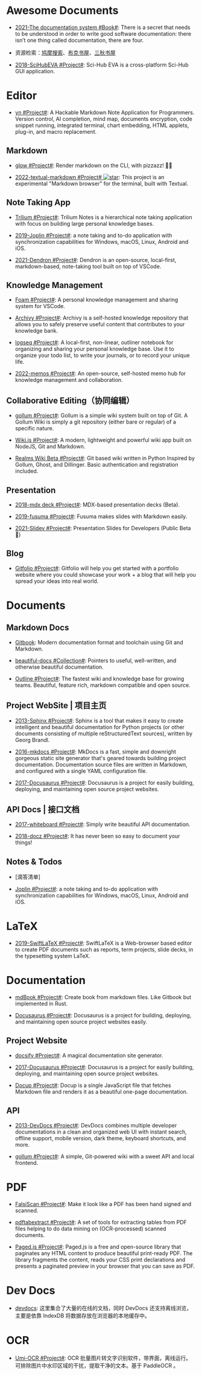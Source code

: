 # Awesome Documents

- [2021-The documentation system #Book#](https://documentation.divio.com/): There is a secret that needs to be understood in order to write good software documentation: there isn’t one thing called documentation, there are four.

- 资源检索：[鸠摩搜索](http://t.cn/RG07GHI)、[布克书屋](http://t.cn/AiEso12y)、[三秋书屋](http://t.cn/AiQ0uTv9)

- [2018-SciHubEVA #Project#](https://github.com/leovan/SciHubEVA): Sci-Hub EVA is a cross-platform Sci-Hub GUI application.

# Editor

- [yn #Project#](https://github.com/purocean/yn): A Hackable Markdown Note Application for Programmers. Version control, AI completion, mind map, documents encryption, code snippet running, integrated terminal, chart embedding, HTML applets, plug-in, and macro replacement.

## Markdown

- [glow #Project#](https://github.com/charmbracelet/glow): Render markdown on the CLI, with pizzazz! 💅🏻

- [2022-textual-markdown #Project# ![star](https://img.shields.io/github/stars/willmcgugan/textual-markdown)](https://github.com/willmcgugan/textual-markdown): This project is an experimental "Markdown browser" for the terminal, built with Textual.

## Note Taking App

- [Trilium #Project#](https://github.com/zadam/trilium): Trilium Notes is a hierarchical note taking application with focus on building large personal knowledge bases.

- [2019-Joplin #Project#](https://github.com/laurent22/joplin): a note taking and to-do application with synchronization capabilities for Windows, macOS, Linux, Android and iOS.

- [2021-Dendron #Project#](https://wiki.dendron.so/): Dendron is an open-source, local-first, markdown-based, note-taking tool built on top of VSCode.

## Knowledge Management

- [Foam #Project#](https://github.com/foambubble/foam): A personal knowledge management and sharing system for VSCode.

- [Archivy #Project#](https://github.com/Uzay-G/archivy): Archivy is a self-hosted knowledge repository that allows you to safely preserve useful content that contributes to your knowledge bank.

- [logseq #Project#](https://github.com/logseq/logseq): A local-first, non-linear, outliner notebook for organizing and sharing your personal knowledge base. Use it to organize your todo list, to write your journals, or to record your unique life.

- [2022-memos #Project#](https://github.com/usememos/memos): An open-source, self-hosted memo hub for knowledge management and collaboration.

## Collaborative Editing（协同编辑）

- [gollum #Project#](https://github.com/gollum/gollum): Gollum is a simple wiki system built on top of Git. A Gollum Wiki is simply a git repository (either bare or regular) of a specific nature.

- [Wiki.js #Project#](https://github.com/Requarks/wiki): A modern, lightweight and powerful wiki app built on NodeJS, Git and Markdown.

- [Realms Wiki Beta #Project#](https://github.com/scragg0x/realms-wiki): Git based wiki written in Python Inspired by Gollum, Ghost, and Dillinger. Basic authentication and registration included.

## Presentation

- [2018-mdx deck #Project#](https://github.com/jxnblk/mdx-deck): MDX-based presentation decks (Beta).

- [2019-fusuma #Project#](https://github.com/hiroppy/fusuma): Fusuma makes slides with Markdown easily.

- [2021-Slidev #Project#](https://github.com/slidevjs/slidev): Presentation Slides for Developers (Public Beta 🎉)

## Blog

- [Gitfolio #Project#](https://github.com/imfunniee/gitfolio): Gitfolio will help you get started with a portfolio website where you could showcase your work + a blog that will help you spread your ideas into real world.

# Documents

## Markdown Docs

- [Gitbook](https://github.com/GitbookIO/gitbook): Modern documentation format and toolchain using Git and Markdown.

- [beautiful-docs #Collection#](https://github.com/PharkMillups/beautiful-docs): Pointers to useful, well-written, and otherwise beautiful documentation.

- [Outline #Project#](https://github.com/outline/outline): The fastest wiki and knowledge base for growing teams. Beautiful, feature rich, markdown compatible and open source.

## Project WebSite | 项目主页

- [2013-Sphinx #Project#](https://github.com/sphinx-doc/sphinx): Sphinx is a tool that makes it easy to create intelligent and beautiful documentation for Python projects (or other documents consisting of multiple reStructuredText sources), written by Georg Brandl.

- [2016-mkdocs #Project#](https://github.com/mkdocs/mkdocs/): MkDocs is a fast, simple and downright gorgeous static site generator that's geared towards building project documentation. Documentation source files are written in Markdown, and configured with a single YAML configuration file.

- [2017-Docusaurus #Project#](https://parg.co/UtL): Docusaurus is a project for easily building, deploying, and maintaining open source project websites.

## API Docs | 接口文档

- [2017-whiteboard #Project#](https://github.com/mpociot/whiteboard): Simply write beautiful API documentation.

- [2018-docz #Project#](https://github.com/pedronauck/docz): It has never been so easy to document your things!

## Notes & Todos

- [滴答清单]

- [Joplin #Project#](https://github.com/laurent22/joplin): a note taking and to-do application with synchronization capabilities for Windows, macOS, Linux, Android and iOS.

# LaTeX

- [2019-SwiftLaTeX #Project#](https://github.com/SwiftLaTeX/SwiftLaTeX): SwiftLaTeX is a Web-browser based editor to create PDF documents such as reports, term projects, slide decks, in the typesetting system LaTeX.

# Documentation

- [mdBook #Project#](https://github.com/rust-lang/mdBook): Create book from markdown files. Like Gitbook but implemented in Rust.

- [Docusaurus #Project#](https://github.com/facebook/docusaurus): Docusaurus is a project for building, deploying, and maintaining open source project websites easily.

## Project Website

- [docsify #Project#](https://github.com/docsifyjs/docsify): A magical documentation site generator.

- [2017-Docusaurus #Project#](https://github.com/facebook/docusaurus): Docusaurus is a project for easily building, deploying, and maintaining open source project websites.

- [Docup #Project#](https://github.com/egoist/docup): Docup is a single JavaScript file that fetches Markdown file and renders it as a beautiful one-page documentation.

## API

- [2013-DevDocs #Project#](https://github.com/freeCodeCamp/devdocs): DevDocs combines multiple developer documentations in a clean and organized web UI with instant search, offline support, mobile version, dark theme, keyboard shortcuts, and more.

- [gollum #Project#](https://github.com/gollum/gollum): A simple, Git-powered wiki with a sweet API and local frontend.

# PDF

- [FalsiScan #Project#](https://gitlab.com/edouardklein/falsisign): Make it look like a PDF has been hand signed and scanned.

- [pdftabextract #Project#](https://github.com/WZBSocialScienceCenter/pdftabextract): A set of tools for extracting tables from PDF files helping to do data mining on (OCR-processed) scanned documents.

- [Paged.js #Project#](https://www.pagedjs.org/): Paged.js is a free and open-source library that paginates any HTML content to produce beautiful print-ready PDF. The library fragments the content, reads your CSS print declarations and presents a paginated preview in your browser that you can save as PDF.

# Dev Docs

- [devdocs](http://devdocs.io/): 这里集合了大量的在线的文档，同时 DevDocs 还支持离线浏览，主要是依靠 IndexDB 将数据存放在浏览器的本地缓存中。

# OCR

- [Umi-OCR #Project#](https://github.com/hiroi-sora/Umi-OCR): OCR 批量图片转文字识别软件，带界面，离线运行。可排除图片中水印区域的干扰，提取干净的文本。基于 PaddleOCR 。
